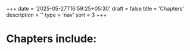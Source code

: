 +++
date = '2025-05-27T16:59:25+05:30'
draft = false
title = 'Chapters'
description = ''
type = 'nav'
sort = 3
+++

# Chapters include: 
